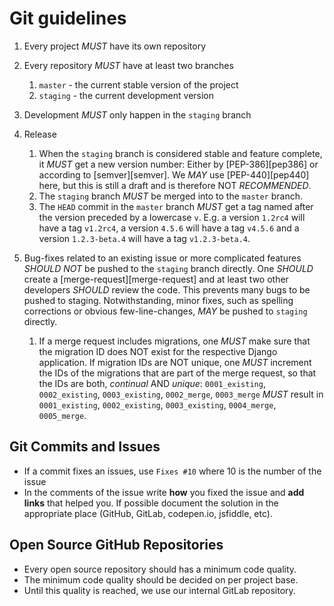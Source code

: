 # Git guidelines

1. Every project *MUST* have its own repository

2. Every repository *MUST* have at least two branches
    1. `master` - the current stable version of the project
    2. `staging` - the current development version

3. Development *MUST* only happen in the `staging` branch

4. Release
    1. When the `staging` branch is considered stable and feature complete, it *MUST* get a new version number: Either by [PEP-386][pep386] or according to [semver][semver]. We *MAY* use [PEP-440][pep440] here, but this is still a draft and is therefore NOT *RECOMMENDED*.
    2. The `staging` branch *MUST* be merged into to the `master` branch.
    3. The `HEAD` commit in the `master` branch *MUST* get a tag named after the version preceded by a lowercase `v`. E.g. a version `1.2rc4` will have a tag `v1.2rc4`, a version `4.5.6` will have a tag `v4.5.6` and a version `1.2.3-beta.4` will have a tag `v1.2.3-beta.4`.

5. Bug-fixes related to an existing issue or more complicated features *SHOULD NOT* be pushed to the `staging` branch directly. One *SHOULD* create a [merge-request][merge-request] and at least two other developers *SHOULD* review the code. This prevents many bugs to be pushed to staging. Notwithstanding, minor fixes, such as spelling corrections or obvious few-line-changes, *MAY* be pushed to `staging` directly.

     1. If a merge request includes migrations, one *MUST* make sure that the migration ID does NOT exist for the respective Django application. If migration IDs are NOT unique, one *MUST* increment the IDs of the migrations that are part of the merge request, so that the IDs are both, *continual* AND *unique*: `0001_existing`, `0002_existing`, `0003_existing`, `0002_merge`, `0003_merge` *MUST* result in `0001_existing`, `0002_existing`, `0003_existing`, `0004_merge`, `0005_merge`.

## Git Commits and Issues
* If a commit fixes an issues, use ```Fixes #10``` where 10 is the number of the issue
* In the comments of the issue write **how** you fixed the issue and **add links** that helped you. If possible document the solution in the appropriate place (GitHub, GitLab, codepen.io, jsfiddle, etc).

## Open Source GitHub Repositories
* Every open source repository should has a minimum code quality.
* The minimum code quality should be decided on per project base.
* Until this quality is reached, we use our internal GitLab repository.

